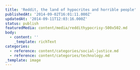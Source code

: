 ```yaml
---
title: 'Reddit, the land of hypocrites and horrible people'
publishedAt: '2014-09-02T16:01:11.000Z'
updatedAt: '2014-09-11T12:03:16.000Z'
status: publish
featuredMedia: content/media/reddithypocrisy-500x502.md
body:
  - content: ''
    _template: richText
categories:
  - reference: content/categories/social-justice.md
  - reference: content/categories/technology.md
_template: image
---
```



